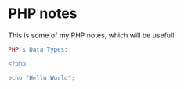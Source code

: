 # PHP notes

This is some of my PHP notes, which will be usefull.
```php
PHP's Data Types:

<?php

echo "Hello World";


```
